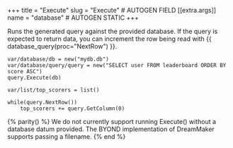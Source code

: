 +++
title = "Execute"
slug = "Execute" # AUTOGEN FIELD
[[extra.args]]
name = "database" # AUTOGEN STATIC
+++

Runs the generated query against the provided database. If the query is expected to return data, you can increment the row being read with {{ database_query(proc="NextRow") }}.

```dm
var/database/db = new("mydb.db")
var/database/query/query = new("SELECT user FROM leaderboard ORDER BY score ASC")
query.Execute(db)

var/list/top_scorers = list()

while(query.NextRow())
    top_scorers += query.GetColumn(0)
```

{% parity() %}
We do not currently support running Execute() without a database datum provided. The BYOND implementation of DreamMaker supports passing a filename.
{% end %}